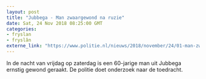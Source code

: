 ```yaml
---
layout: post
title: "Jubbega - Man zwaargewond na ruzie"
date: Sat, 24 Nov 2018 08:25:00 GMT
categories: 
- fryslan 
- fryslân 
externe_link: "https://www.politie.nl/nieuws/2018/november/24/01-man-zwaargewond-na-ruzie.html"
---
```


In de nacht van vrijdag op zaterdag is een 60-jarige man uit Jubbega ernstig gewond geraakt. De politie doet onderzoek naar de toedracht.
